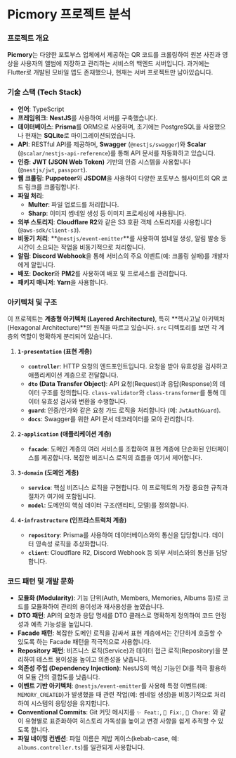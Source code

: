 # Picmory 프로젝트 분석

### 프로젝트 개요

**Picmory**는 다양한 포토부스 업체에서 제공하는 QR 코드를 크롤링하여 원본 사진과 영상을 사용자의 앨범에 저장하고 관리하는 서비스의 백엔드 서버입니다. 과거에는 Flutter로 개발된 모바일 앱도 존재했으나, 현재는 서버 프로젝트만 남아있습니다.

### 기술 스택 (Tech Stack)

-   **언어**: TypeScript
-   **프레임워크**: **NestJS**를 사용하여 서버를 구축했습니다.
-   **데이터베이스**: **Prisma**를 ORM으로 사용하며, 초기에는 PostgreSQL을 사용했으나 현재는 **SQLite**로 마이그레이션되었습니다.
-   **API**: RESTful API를 제공하며, **Swagger** (`@nestjs/swagger`)와 **Scalar** (`@scalar/nestjs-api-reference`)를 통해 API 문서를 자동화하고 있습니다.
-   **인증**: **JWT (JSON Web Token)** 기반의 인증 시스템을 사용합니다 (`@nestjs/jwt`, `passport`).
-   **웹 크롤링**: **Puppeteer**와 **JSDOM**을 사용하여 다양한 포토부스 웹사이트의 QR 코드 링크를 크롤링합니다.
-   **파일 처리**:
    -   **Multer**: 파일 업로드를 처리합니다.
    -   **Sharp**: 이미지 썸네일 생성 등 이미지 프로세싱에 사용됩니다.
-   **외부 스토리지**: **Cloudflare R2**와 같은 S3 호환 객체 스토리지를 사용합니다 (`@aws-sdk/client-s3`).
-   **비동기 처리**: **`@nestjs/event-emitter`**를 사용하여 썸네일 생성, 알림 발송 등 시간이 소요되는 작업을 비동기적으로 처리합니다.
-   **알림**: **Discord Webhook**을 통해 서비스의 주요 이벤트(예: 크롤링 실패)를 개발자에게 알립니다.
-   **배포**: **Docker**와 **PM2**를 사용하여 배포 및 프로세스를 관리합니다.
-   **패키지 매니저**: **Yarn**을 사용합니다.

### 아키텍처 및 구조

이 프로젝트는 **계층형 아키텍처 (Layered Architecture)**, 특히 **헥사고날 아키텍처 (Hexagonal Architecture)**의 원칙을 따르고 있습니다. `src` 디렉토리를 보면 각 계층의 역할이 명확하게 분리되어 있습니다.

1.  **`1-presentation` (표현 계층)**
    -   **`controller`**: HTTP 요청의 엔드포인트입니다. 요청을 받아 유효성을 검사하고 애플리케이션 계층으로 전달합니다.
    -   **`dto` (Data Transfer Object)**: API 요청(Request)과 응답(Response)의 데이터 구조를 정의합니다. `class-validator`와 `class-transformer`를 통해 데이터 유효성 검사와 변환을 수행합니다.
    -   **`guard`**: 인증/인가와 같은 요청 가드 로직을 처리합니다 (예: `JwtAuthGuard`).
    -   **`docs`**: Swagger를 위한 API 문서 데코레이터를 모아 관리합니다.

2.  **`2-application` (애플리케이션 계층)**
    -   **`facade`**: 도메인 계층의 여러 서비스를 조합하여 표현 계층에 단순화된 인터페이스를 제공합니다. 복잡한 비즈니스 로직의 흐름을 여기서 제어합니다.

3.  **`3-domain` (도메인 계층)**
    -   **`service`**: 핵심 비즈니스 로직을 구현합니다. 이 프로젝트의 가장 중요한 규칙과 절차가 여기에 포함됩니다.
    -   **`model`**: 도메인의 핵심 데이터 구조(엔티티, 모델)를 정의합니다.

4.  **`4-infrastructure` (인프라스트럭처 계층)**
    -   **`repository`**: Prisma를 사용하여 데이터베이스와의 통신을 담당합니다. 데이터 영속성 로직을 추상화합니다.
    -   **`client`**: Cloudflare R2, Discord Webhook 등 외부 서비스와의 통신을 담당합니다.

### 코드 패턴 및 개발 문화

-   **모듈화 (Modularity)**: 기능 단위(Auth, Members, Memories, Albums 등)로 코드를 모듈화하여 관리의 용이성과 재사용성을 높였습니다.
-   **DTO 패턴**: API의 요청과 응답 명세를 DTO 클래스로 명확하게 정의하여 코드 안정성과 예측 가능성을 높입니다.
-   **Facade 패턴**: 복잡한 도메인 로직을 감싸서 표현 계층에서는 간단하게 호출할 수 있도록 하는 Facade 패턴을 적극적으로 사용합니다.
-   **Repository 패턴**: 비즈니스 로직(Service)과 데이터 접근 로직(Repository)을 분리하여 테스트 용이성을 높이고 의존성을 낮춥니다.
-   **의존성 주입 (Dependency Injection)**: NestJS의 핵심 기능인 DI를 적극 활용하여 모듈 간의 결합도를 낮춥니다.
-   **이벤트 기반 아키텍처**: `@nestjs/event-emitter`를 사용해 특정 이벤트(예: `MEMORY_CREATED`)가 발생했을 때 관련 작업(예: 썸네일 생성)을 비동기적으로 처리하여 시스템의 응답성을 유지합니다.
-   **Conventional Commits**: Git 커밋 메시지를 `✨ Feat:`, `🐛 Fix:`, `🚀 Chore:` 와 같이 유형별로 표준화하여 히스토리 가독성을 높이고 변경 사항을 쉽게 추적할 수 있도록 합니다.
-   **파일 네이밍 컨벤션**: 파일 이름은 케밥 케이스(kebab-case, 예: `albums.controller.ts`)를 일관되게 사용합니다.

